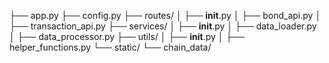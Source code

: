 ├── app.py
├── config.py
├── routes/
│   ├── __init__.py
│   ├── bond_api.py
│   ├── transaction_api.py
├── services/
│   ├── __init__.py
│   ├── data_loader.py
│   ├── data_processor.py
├── utils/
│   ├── __init__.py
│   ├── helper_functions.py
└── static/
    └── chain_data/
